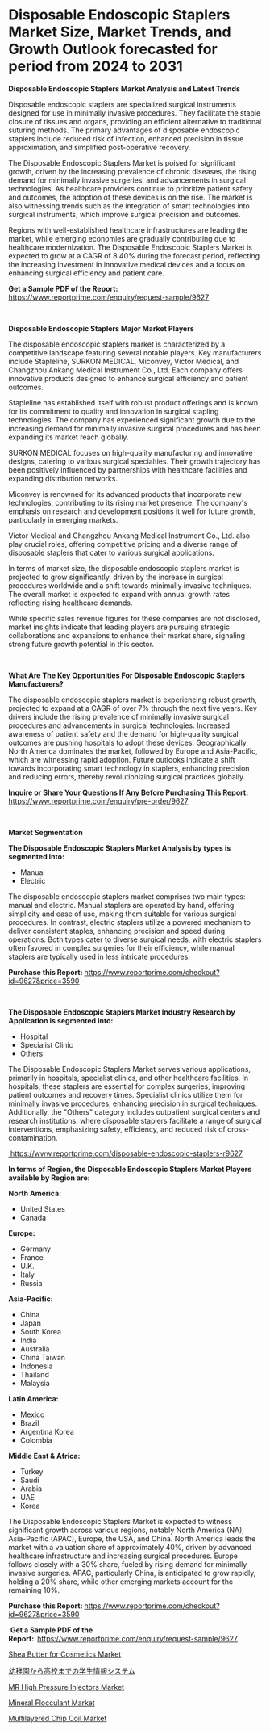 <p><h1>Disposable Endoscopic Staplers Market Size, Market Trends, and Growth Outlook forecasted for period from 2024 to 2031</h1></p><p><strong>Disposable Endoscopic Staplers Market Analysis and Latest Trends</strong></p>
<p><p>Disposable endoscopic staplers are specialized surgical instruments designed for use in minimally invasive procedures. They facilitate the staple closure of tissues and organs, providing an efficient alternative to traditional suturing methods. The primary advantages of disposable endoscopic staplers include reduced risk of infection, enhanced precision in tissue approximation, and simplified post-operative recovery.</p><p>The Disposable Endoscopic Staplers Market is poised for significant growth, driven by the increasing prevalence of chronic diseases, the rising demand for minimally invasive surgeries, and advancements in surgical technologies. As healthcare providers continue to prioritize patient safety and outcomes, the adoption of these devices is on the rise. The market is also witnessing trends such as the integration of smart technologies into surgical instruments, which improve surgical precision and outcomes.</p><p>Regions with well-established healthcare infrastructures are leading the market, while emerging economies are gradually contributing due to healthcare modernization. The Disposable Endoscopic Staplers Market is expected to grow at a CAGR of 8.40% during the forecast period, reflecting the increasing investment in innovative medical devices and a focus on enhancing surgical efficiency and patient care.</p></p>
<p><strong>Get a Sample PDF of the Report:&nbsp;</strong> <a href="https://www.reportprime.com/enquiry/request-sample/9627">https://www.reportprime.com/enquiry/request-sample/9627</a></p>
<p>&nbsp;</p>
<p><strong>Disposable Endoscopic Staplers Major Market Players</strong></p>
<p><p>The disposable endoscopic staplers market is characterized by a competitive landscape featuring several notable players. Key manufacturers include Stapleline, SURKON MEDICAL, Miconvey, Victor Medical, and Changzhou Ankang Medical Instrument Co., Ltd. Each company offers innovative products designed to enhance surgical efficiency and patient outcomes.</p><p>Stapleline has established itself with robust product offerings and is known for its commitment to quality and innovation in surgical stapling technologies. The company has experienced significant growth due to the increasing demand for minimally invasive surgical procedures and has been expanding its market reach globally.</p><p>SURKON MEDICAL focuses on high-quality manufacturing and innovative designs, catering to various surgical specialties. Their growth trajectory has been positively influenced by partnerships with healthcare facilities and expanding distribution networks.</p><p>Miconvey is renowned for its advanced products that incorporate new technologies, contributing to its rising market presence. The company's emphasis on research and development positions it well for future growth, particularly in emerging markets.</p><p>Victor Medical and Changzhou Ankang Medical Instrument Co., Ltd. also play crucial roles, offering competitive pricing and a diverse range of disposable staplers that cater to various surgical applications.</p><p>In terms of market size, the disposable endoscopic staplers market is projected to grow significantly, driven by the increase in surgical procedures worldwide and a shift towards minimally invasive techniques. The overall market is expected to expand with annual growth rates reflecting rising healthcare demands.</p><p>While specific sales revenue figures for these companies are not disclosed, market insights indicate that leading players are pursuing strategic collaborations and expansions to enhance their market share, signaling strong future growth potential in this sector.</p></p>
<p>&nbsp;</p>
<p><strong>What Are The Key Opportunities For Disposable Endoscopic Staplers Manufacturers?</strong></p>
<p><p>The disposable endoscopic staplers market is experiencing robust growth, projected to expand at a CAGR of over 7% through the next five years. Key drivers include the rising prevalence of minimally invasive surgical procedures and advancements in surgical technologies. Increased awareness of patient safety and the demand for high-quality surgical outcomes are pushing hospitals to adopt these devices. Geographically, North America dominates the market, followed by Europe and Asia-Pacific, which are witnessing rapid adoption. Future outlooks indicate a shift towards incorporating smart technology in staplers, enhancing precision and reducing errors, thereby revolutionizing surgical practices globally.</p></p>
<p><strong>Inquire or Share Your Questions If Any Before Purchasing This Report:</strong> <a href="https://www.reportprime.com/enquiry/pre-order/9627">https://www.reportprime.com/enquiry/pre-order/9627</a></p>
<p>&nbsp;</p>
<p><strong>Market Segmentation</strong></p>
<p><strong>The Disposable Endoscopic Staplers Market Analysis by types is segmented into:</strong></p>
<p><ul><li>Manual</li><li>Electric</li></ul></p>
<p><p>The disposable endoscopic staplers market comprises two main types: manual and electric. Manual staplers are operated by hand, offering simplicity and ease of use, making them suitable for various surgical procedures. In contrast, electric staplers utilize a powered mechanism to deliver consistent staples, enhancing precision and speed during operations. Both types cater to diverse surgical needs, with electric staplers often favored in complex surgeries for their efficiency, while manual staplers are typically used in less intricate procedures.</p></p>
<p><strong>Purchase this Report:&nbsp;</strong><a href="https://www.reportprime.com/checkout?id=9627&price=3590">https://www.reportprime.com/checkout?id=9627&price=3590</a></p>
<p>&nbsp;</p>
<p><strong>The Disposable Endoscopic Staplers Market Industry Research by Application is segmented into:</strong></p>
<p><ul><li>Hospital</li><li>Specialist Clinic</li><li>Others</li></ul></p>
<p><p>The Disposable Endoscopic Staplers Market serves various applications, primarily in hospitals, specialist clinics, and other healthcare facilities. In hospitals, these staplers are essential for complex surgeries, improving patient outcomes and recovery times. Specialist clinics utilize them for minimally invasive procedures, enhancing precision in surgical techniques. Additionally, the "Others" category includes outpatient surgical centers and research institutions, where disposable staplers facilitate a range of surgical interventions, emphasizing safety, efficiency, and reduced risk of cross-contamination.</p></p>
<p><a href="https://www.reportprime.com/disposable-endoscopic-staplers-r9627">&nbsp;https://www.reportprime.com/disposable-endoscopic-staplers-r9627</a></p>
<p><strong>In terms of Region, the Disposable Endoscopic Staplers Market Players available by Region are:</strong></p>
<p>
    <p> <strong> North America: </strong>
        <ul>
            <li>United States</li>
            <li>Canada</li>
        </ul>
        </p> 
    <p> <strong> Europe: </strong>
        <ul>
            <li>Germany</li>
            <li>France</li>
            <li>U.K.</li>
            <li>Italy</li>
            <li>Russia</li>
        </ul>
        </p> 
    <p> <strong> Asia-Pacific: </strong>
        <ul>
            <li>China</li>
            <li>Japan</li>
            <li>South Korea</li>
            <li>India</li>
            <li>Australia</li>
            <li>China Taiwan</li>
            <li>Indonesia</li>
            <li>Thailand</li>
            <li>Malaysia</li>
        </ul>
        </p> 
    <p> <strong> Latin America: </strong>
        <ul>
            <li>Mexico</li>
            <li>Brazil</li>
            <li>Argentina Korea</li>
            <li>Colombia</li>
        </ul>
        </p> 
    <p> <strong> Middle East & Africa: </strong>
        <ul>
            <li>Turkey</li>
            <li>Saudi</li>
            <li>Arabia</li>
            <li>UAE</li>
            <li>Korea</li>
        </ul>
    </p>
    </p>
<p><p>The Disposable Endoscopic Staplers Market is expected to witness significant growth across various regions, notably North America (NA), Asia-Pacific (APAC), Europe, the USA, and China. North America leads the market with a valuation share of approximately 40%, driven by advanced healthcare infrastructure and increasing surgical procedures. Europe follows closely with a 30% share, fueled by rising demand for minimally invasive surgeries. APAC, particularly China, is anticipated to grow rapidly, holding a 20% share, while other emerging markets account for the remaining 10%.</p></p>
<p><strong>Purchase this Report: </strong><a href="https://www.reportprime.com/checkout?id=9627&price=3590">https://www.reportprime.com/checkout?id=9627&price=3590</a></p>
<p>&nbsp;<strong>Get a Sample PDF of the Report:&nbsp;&nbsp;</strong><a href="https://www.reportprime.com/enquiry/request-sample/9627">https://www.reportprime.com/enquiry/request-sample/9627</a></p>
<p><strong></strong></p>
<p><p><a href="https://www.linkedin.com/pulse/shea-butter-cosmetics-market-segmentation-geographical-regions-3nkje?trackingId=vGZMRS7KR1CbfnsmgB3Zcg%3D%3D">Shea Butter for Cosmetics Market</a></p><p><a href="https://medium.com/@camron674/k-12-student-information-system-market-%E3%81%AF-%E3%82%B3%E3%82%B9%E3%83%88%E7%AE%A1%E7%90%86%E3%81%A8%E5%8A%B9%E7%8E%87%E5%90%91%E4%B8%8A%E3%82%92%E5%84%AA%E5%85%88%E3%81%97%E3%81%BE%E3%81%99-%E3%81%95%E3%82%89%E3%81%AB-%E5%A0%B1%E5%91%8A%E6%9B%B8%E3%81%AF%E5%B8%82%E5%A0%B4%E3%81%AE%E9%9C%80%E8%A6%81%E9%9D%A2%E3%81%A8%E4%BE%9B%E7%B5%A6%E9%9D%A2%E3%81%AE%E4%B8%A1%E6%96%B9%E3%82%92%E3%82%AB%E3%83%90%E3%83%BC%E3%81%97%E3%81%A6%E3%81%84%E3%81%BE%E3%81%99-k-12-0e4708853604">幼稚園から高校までの学生情報システム</a></p><p><a href="https://github.com/FahadAhmed223/Market-Research-Report-List-1/blob/main/mr-high-pressure-injectors-market.md">MR High Pressure Injectors Market</a></p><p><a href="https://medium.com/@josefahauck/the-mineral-flocculant-market-industry-provides-a-comprehensive-and-current-analysis-of-the-43a4a4232d0b">Mineral Flocculant Market</a></p><p><a href="https://medium.com/@josefahauck/this-report-aims-to-provide-a-comprehensive-presentation-of-the-global-market-for-multilayered-chip-d74cadbf674e">Multilayered Chip Coil Market</a></p></p>